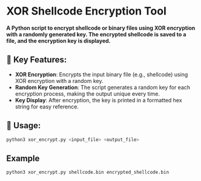 # XOR Shellcode Encryption Tool

**A Python script to encrypt shellcode or binary files using XOR encryption with a randomly generated key. The encrypted shellcode is saved to a file, and the encryption key is displayed.**

## 🔑 Key Features:
- **XOR Encryption**: Encrypts the input binary file (e.g., shellcode) using XOR encryption with a random key.
- **Random Key Generation**: The script generates a random key for each encryption process, making the output unique every time.
- **Key Display**: After encryption, the key is printed in a formatted hex string for easy reference.

## 📝 Usage:
```bash
python3 xor_encrypt.py <input_file> <output_file>
```
## Example
```bash
python3 xor_encrypt.py shellcode.bin encrypted_shellcode.bin
```
